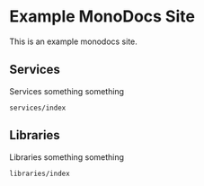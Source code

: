 # Example MonoDocs Site

This is an example monodocs site.

## Services

Services something something

```{toctree}
services/index
```

## Libraries

Libraries something something

```{toctree}
libraries/index
```
